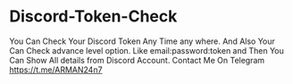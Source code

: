 # Discord-Token-Check
You Can Check Your Discord Token Any Time any where. And Also Your Can Check advance level option. Like email:password:token and Then You Can Show All details from Discord Account.
Contact Me On Telegram https://t.me/ARMAN24n7
